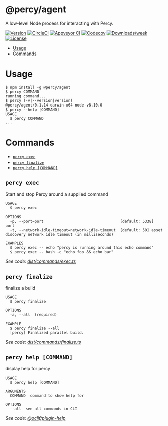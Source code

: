 @percy/agent
============

A low-level Node process for interacting with Percy.

[![Version](https://img.shields.io/npm/v/@percy/agent.svg)](https://npmjs.org/package/@percy/agent)
[![CircleCI](https://circleci.com/gh/percy/percy-agent/tree/master.svg?style=shield)](https://circleci.com/gh/percy/percy-agent/tree/master)
[![Appveyor CI](https://ci.appveyor.com/api/projects/status/github/percy/percy-agent?branch=master&svg=true)](https://ci.appveyor.com/project/percy/percy-agent/branch/master)
[![Codecov](https://codecov.io/gh/percy/percy-agent/branch/master/graph/badge.svg)](https://codecov.io/gh/percy/percy-agent)
[![Downloads/week](https://img.shields.io/npm/dw/@percy/agent.svg)](https://npmjs.org/package/@percy/agent)
[![License](https://img.shields.io/npm/l/@percy/agent.svg)](https://github.com/percy/percy-agent/blob/master/package.json)

<!-- toc -->
* [Usage](#usage)
* [Commands](#commands)
<!-- tocstop -->
# Usage
<!-- usage -->
```sh-session
$ npm install -g @percy/agent
$ percy COMMAND
running command...
$ percy (-v|--version|version)
@percy/agent/0.1.14 darwin-x64 node-v8.10.0
$ percy --help [COMMAND]
USAGE
  $ percy COMMAND
...
```
<!-- usagestop -->
# Commands
<!-- commands -->
* [`percy exec`](#percy-exec)
* [`percy finalize`](#percy-finalize)
* [`percy help [COMMAND]`](#percy-help-command)

## `percy exec`

Start and stop Percy around a supplied command

```
USAGE
  $ percy exec

OPTIONS
  -p, --port=port                                  [default: 5338] port
  -t, --network-idle-timeout=network-idle-timeout  [default: 50] asset discovery network idle timeout (in milliseconds)

EXAMPLES
  $ percy exec -- echo "percy is running around this echo command"
  $ percy exec -- bash -c "echo foo && echo bar"
```

_See code: [dist/commands/exec.ts](https://github.com/percy/percy-agent/blob/v0.1.14/dist/commands/exec.ts)_

## `percy finalize`

finalize a build

```
USAGE
  $ percy finalize

OPTIONS
  -a, --all  (required)

EXAMPLE
  $ percy finalize --all
  [percy] Finalized parallel build.
```

_See code: [dist/commands/finalize.ts](https://github.com/percy/percy-agent/blob/v0.1.14/dist/commands/finalize.ts)_

## `percy help [COMMAND]`

display help for percy

```
USAGE
  $ percy help [COMMAND]

ARGUMENTS
  COMMAND  command to show help for

OPTIONS
  --all  see all commands in CLI
```

_See code: [@oclif/plugin-help](https://github.com/oclif/plugin-help/blob/v2.1.2/src/commands/help.ts)_
<!-- commandsstop -->
